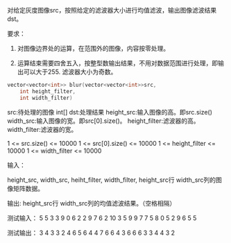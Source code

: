 对给定灰度图像src，按照给定的滤波器大小进行均值滤波，输出图像滤波结果dst。


要求：

1. 对图像边界处的运算，在范围外的图像，内容按零处理。

2. 运算结束需要四舍五入，按整型数输出结果，不用对数据范围进行处理，即输出可以大于255.
滤波器大小为奇数。

```c++
vector<vector<int>> blur(vector<vector<int>>src,  
    int height_filter,
    int width_filter)
```
src:待处理的图像 int[]
dst:处理结果
height_src:输入图像的高。即src.size()
width_src:输入图像的宽。即src[0].size()。
height_filter:滤波器的高。
width_filter:滤波器的宽。

1 <= src.size() <= 10000
1 <= src[0].size() <= 10000
1 <= height_filter <= 10000
1 <= width_filter <= 10000


输入：

height_src,
width_src,
heiht_filter,
width_filter,
height_src行 width_src列的图像矩阵数据。

输出:
height_src行 width_src列的均值滤波结果。（空格相隔）

测试输入：
5 5
3 3
9	0	6	2	2
9	7	6	2	10
3	5	9	9	7
7	5	8	0	5
2	9	6	5	5

测试输出：
3 4 3 3 2 
4 6 5 6 4 
4 7 6 6 4 
3 6 6 6 3 
3 4 4 3 2 
